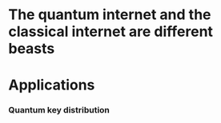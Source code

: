 # The quantum internet and the classical internet are different beasts 



# Applications

### Quantum key distribution

